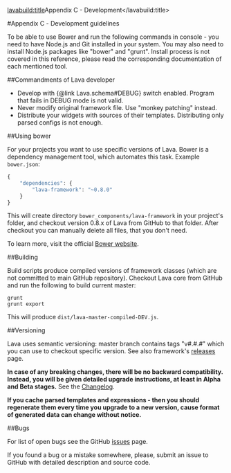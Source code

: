<lavabuild:title>Appendix C - Development</lavabuild:title>

#Appendix С - Development guidelines

To be able to use Bower and run the following commands in console - you need to have Node.js and Git installed in your system. 
You may also need to install Node.js packages like "bower" and "grunt".
Install process is not covered in this reference, please read the corresponding documentation of each mentioned tool.

##Commandments of Lava developer

- Develop with {@link Lava.schema#DEBUG} switch enabled. Program that fails in DEBUG mode is not valid.
- Never modify original framework file. Use "monkey patching" instead.
- Distribute your widgets with sources of their templates. Distributing only parsed configs is not enough.

##Using bower

For your projects you want to use specific versions of Lava.
Bower is a dependency management tool, which automates this task. Example `bower.json`:

```javascript
{
	"dependencies": {
		"lava-framework": "~0.8.0"
	}
}
```

This will create directory `bower_components/lava-framework` in your project's folder, 
and checkout version 0.8.x of Lava from GitHub to that folder.
After checkout you can manually delete all files, that you don't need.

To learn more, visit the official <a href="http://bower.io/">Bower website</a>.

##Building

Build scripts produce compiled versions of framework classes (which are not committed to main GitHub repository).
Checkout Lava core from GitHub and run the following to build current master:

```text
grunt
grunt export
```

This will produce `dist/lava-master-compiled-DEV.js`.

##Versioning

Lava uses semantic versioning: master branch contains tags "v#.#.#" which you can use to checkout specific version.
See also framework's <a href="https://github.com/kogarashisan/LiquidLava/releases/">releases</a> page.

<b>In case of any breaking changes, there will be no backward compatibility. Instead, you will be given detailed
upgrade instructions, at least in Alpha and Beta stages.</b> See the <a href="/www/changelog.html">Changelog</a>.

<b>If you cache parsed templates and expressions - then you should regenerate them every time you upgrade to a new version,
cause format of generated data can change without notice.</b>

##Bugs

For list of open bugs see the GitHub <a href="https://github.com/kogarashisan/LiquidLava/issues?state=open">issues</a> page.

If you found a bug or a mistake somewhere, please, submit an issue to GitHub with detailed description and source code.